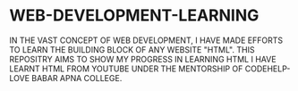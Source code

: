 # WEB-DEVELOPMENT-LEARNING
IN THE VAST CONCEPT OF WEB DEVELOPMENT, I HAVE MADE EFFORTS TO LEARN THE BUILDING BLOCK OF ANY WEBSITE "HTML".
THIS REPOSITRY AIMS TO SHOW MY PROGRESS IN LEARNING HTML
I HAVE LEARNT HTML FROM YOUTUBE UNDER THE MENTORSHIP OF CODEHELP- LOVE BABAR APNA COLLEGE.
